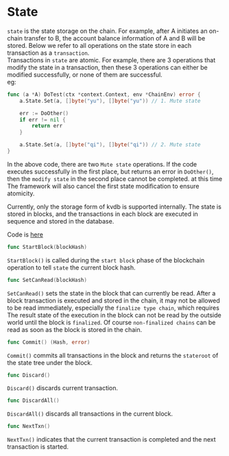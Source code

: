 # State  
`state` is the state storage on the chain. For example, after A initiates an on-chain transfer to B, the account balance information of A and B will be stored. Below we refer to all operations on the state store in each transaction as a `transaction`.  
Transactions in `state` are atomic. For example, there are 3 operations that modify the state in a transaction, then these 3 operations can either be modified successfully, or none of them are successful.  
eg:  
```go
func (a *A) DoTest(ctx *context.Context, env *ChainEnv) error {
    a.State.Set(a, []byte("yu"), []byte("yu")) // 1. Mute state

    err := DoOther()
    if err != nil {
        return err
    }

    a.State.Set(a, []byte("qi"), []byte("qi")) // 2. Mute state
}
```   

In the above code, there are two `Mute state` operations. If the code executes successfully in the first place, but returns an error in `DoOther()`, then the `modify state` in the second place cannot be completed. at this time
The framework will also cancel the first state modification to ensure atomicity.  


Currently, only the storage form of kvdb is supported internally. The state is stored in blocks, and the transactions in each block are executed in sequence and stored in the database. 


Code is [here](https://github.com/yu-org/yu/blob/master/core/state/kv.go)  
```go
func StartBlock(blockHash)
```
`StartBlock()` is called during the `start block` phase of the blockchain operation to tell `state` the current block hash.

```go
func SetCanRead(blockHash)
```
`SetCanRead()` sets the state in the block that can currently be read. After a block transaction is executed and stored in the chain, it may not be allowed to be read immediately, especially the `finalize type chain`, which requires
The result state of the execution in the block can not be read by the outside world until the block is `finalized`. Of course `non-finalized chains` can be read as soon as the block is stored in the chain.

```go
func Commit() (Hash, error)
```
`Commit()` commits all transactions in the block and returns the `stateroot` of the state tree under the block.

```go
func Discard()
```
`Discard()` discards current transaction.  
  

```go
func DiscardAll()
```
`DiscardAll()` discards all transactions in the current block.

```go
func NextTxn()
```
`NextTxn()` indicates that the current transaction is completed and the next transaction is started.